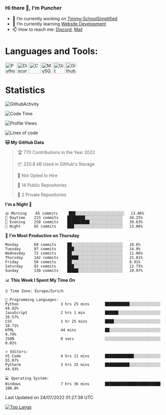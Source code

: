 ### Hi there 👋, I'm Puncher

- 🔭 I’m currently working on [Timmy-SchoolSimplified](https://github.com/School-Simplified/Timmy-SchoolSimplified)
- 🌱 I’m currently learning [Website Development](https://github.com/Puncher1/website-development)
- 📫 How to reach me: [Discord](https://github.com/Puncher1#discord-profile), [Mail](mailto:andrin.schaller@hispeed.ch)

# Languages and Tools:
<img align="left" alt="Python" width="36px" src="https://upload.wikimedia.org/wikipedia/commons/thumb/c/c3/Python-logo-notext.svg/2000px-Python-logo-notext.svg.png" />
<img align="left" alt="Discord.py" width="36px" src="https://i.imgur.com/RPrw70n.jpg" />
<img align="left" alt="C" width="36px" src="https://upload.wikimedia.org/wikipedia/commons/thumb/1/18/C_Programming_Language.svg/1200px-C_Programming_Language.svg.png" />
<img align="left" alt="MySQL" width="36px" src="https://upload.wikimedia.org/wikipedia/de/d/dd/MySQL_logo.svg" />
<img align="left" alt="Git" width="36px" src="https://garygregory.files.wordpress.com/2016/11/git_logo.png?w=325" />
<img align="left" alt="Github" width="36px" src="https://upload.wikimedia.org/wikipedia/commons/thumb/a/ae/Github-desktop-logo-symbol.svg/1024px-Github-desktop-logo-symbol.svg.png" />
<br />
<br />

# Statistics
![GithubActivity](https://github-profile-summary-cards.vercel.app/api/cards/profile-details?username=puncher1&theme=solarized_dark)
<!--START_SECTION:waka-->
![Code Time](http://img.shields.io/badge/Code%20Time-0%20secs-blue)

![Profile Views](http://img.shields.io/badge/Profile%20Views-0-blue)

![Lines of code](https://img.shields.io/badge/From%20Hello%20World%20I%27ve%20Written-1%20Million%20lines%20of%20code-blue)

**🐱 My GitHub Data** 

> 🏆 770 Contributions in the Year 2022
 > 
> 📦 220.8 kB Used in GitHub's Storage 
 > 
> 🚫 Not Opted to Hire
 > 
> 📜 14 Public Repositories 
 > 
> 🔑 2 Private Repositories  
 > 
**I'm a Night 🦉** 

```text
🌞 Morning    85 commits     ███░░░░░░░░░░░░░░░░░░░░░░   13.06% 
🌆 Daytime    223 commits    ████████░░░░░░░░░░░░░░░░░   34.25% 
🌃 Evening    258 commits    ██████████░░░░░░░░░░░░░░░   39.63% 
🌙 Night      85 commits     ███░░░░░░░░░░░░░░░░░░░░░░   13.06%

```
📅 **I'm Most Productive on Thursday** 

```text
Monday       69 commits     ██░░░░░░░░░░░░░░░░░░░░░░░   10.6% 
Tuesday      97 commits     ███░░░░░░░░░░░░░░░░░░░░░░   14.9% 
Wednesday    72 commits     ██░░░░░░░░░░░░░░░░░░░░░░░   11.06% 
Thursday     142 commits    █████░░░░░░░░░░░░░░░░░░░░   21.81% 
Friday       58 commits     ██░░░░░░░░░░░░░░░░░░░░░░░   8.91% 
Saturday     83 commits     ███░░░░░░░░░░░░░░░░░░░░░░   12.75% 
Sunday       130 commits    █████░░░░░░░░░░░░░░░░░░░░   19.97%

```


📊 **This Week I Spent My Time On** 

```text
⌚︎ Time Zone: Europe/Zurich

💬 Programming Languages: 
Python                   3 hrs 25 mins       ███████████░░░░░░░░░░░░░░   44.92% 
JavaScript               2 hrs 1 min         ██████░░░░░░░░░░░░░░░░░░░   26.57% 
CSS                      1 hr 25 mins        ████░░░░░░░░░░░░░░░░░░░░░   18.71% 
HTML                     44 mins             ██░░░░░░░░░░░░░░░░░░░░░░░   9.79% 
JSON                     0 secs              ░░░░░░░░░░░░░░░░░░░░░░░░░   0.02%

🔥 Editors: 
VS Code                  4 hrs 11 mins       █████████████░░░░░░░░░░░░   55.07% 
PyCharm                  3 hrs 25 mins       ███████████░░░░░░░░░░░░░░   44.93%

💻 Operating System: 
Windows                  7 hrs 36 mins       █████████████████████████   100.0%

```


 Last Updated on 24/07/2022 01:27:38 UTC
<!--END_SECTION:waka-->

[![Top Langs](https://github-readme-stats.vercel.app/api/top-langs/?username=puncher1&langs_count=10&theme=prussian)](https://github.com/puncher1/)
